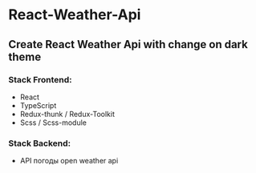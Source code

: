 # React-Weather-Api

## Create React Weather Api with change on dark theme

### Stack Frontend:

- React
- TypeScript
- Redux-thunk / Redux-Toolkit
- Scss / Scss-module

### Stack Backend:
 
 - API погоды open weather api
